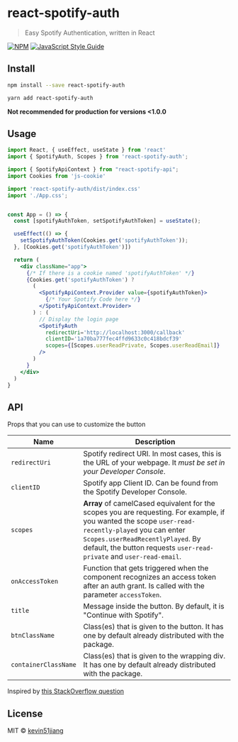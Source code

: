 # react-spotify-auth

> Easy Spotify Authentication, written in React

[![NPM](https://img.shields.io/npm/v/react-spotify-auth.svg)](https://www.npmjs.com/package/react-spotify-auth) [![JavaScript Style Guide](https://img.shields.io/badge/code_style-standard-brightgreen.svg)](https://standardjs.com)

## Install

```bash
npm install --save react-spotify-auth
```

```bash
yarn add react-spotify-auth
```

**Not recommended for production for versions <1.0.0**

## Usage

```jsx
import React, { useEffect, useState } from 'react'
import { SpotifyAuth, Scopes } from 'react-spotify-auth';

import { SpotifyApiContext } from "react-spotify-api";
import Cookies from 'js-cookie'

import 'react-spotify-auth/dist/index.css'
import './App.css';


const App = () => {
  const [spotifyAuthToken, setSpotifyAuthToken] = useState();

  useEffect(() => {
    setSpotifyAuthToken(Cookies.get('spotifyAuthToken'));
  }, [Cookies.get('spotifyAuthToken')])

  return (
    <div className="app">
      {/* If there is a cookie named 'spotifyAuthToken' */}
      {Cookies.get('spotifyAuthToken') ?
        (
          <SpotifyApiContext.Provider value={spotifyAuthToken}>
            {/* Your Spotify Code here */}
          </SpotifyApiContext.Provider>
        ) : (
          // Display the login page
          <SpotifyAuth
            redirectUri='http://localhost:3000/callback'
            clientID='1a70ba777fec4ffd9633c0c418bdcf39'
            scopes={[Scopes.userReadPrivate, Scopes.userReadEmail]}
          />
        )
      }
    </div>
  )
}

```

## API

Props that you can use to customize the button

| Name | Description |
| ---| --- |
|`redirectUri` | Spotify redirect URI. In most cases, this is the URL of your webpage. It *must be set in your Developer Console*. |
|`clientID` | Spotify app Client ID. Can be found from the Spotify Developer Console. |
|`scopes` | **Array** of camelCased equivalent for the scopes you are requesting. For example, if you wanted the scope `user-read-recently-played` you can enter `Scopes.userReadRecentlyPlayed`. By default, the button requests `user-read-private` and `user-read-email`.|
|`onAccessToken` | Function that gets triggered when the component recognizes an access token after an auth grant. Is called with the parameter `accessToken`. |
|`title` | Message inside the button. By default, it is "Continue with Spotify". |
|`btnClassName` | Class(es) that is given to the button. It has one by default already distributed with the package. |
|`containerClassName` | Class(es) that is given to the wrapping div. It has one by default already distributed with the package. |


Inspired by [this StackOverflow question](https://stackoverflow.com/questions/58964265/spotify-implicit-grant-flow-with-react-user-login)


## License

MIT © [kevin51jiang](https://github.com/kevin51jiang)
